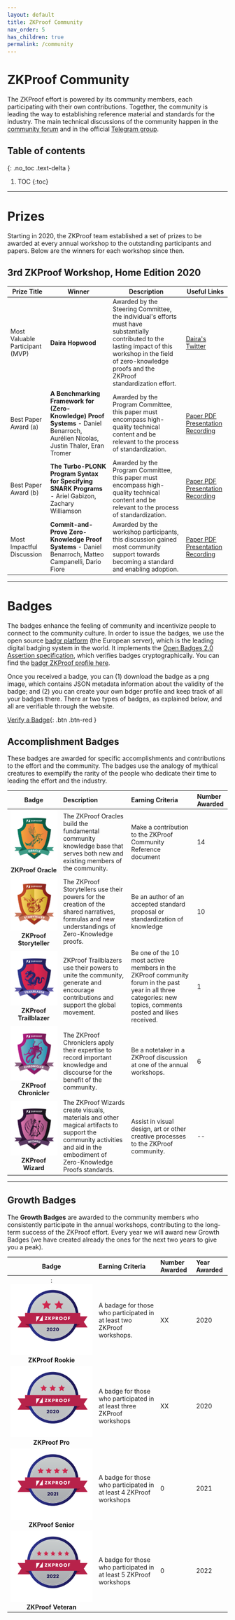 ```yaml
---
layout: default
title: ZKProof Community
nav_order: 5
has_children: true
permalink: /community
---
```


# ZKProof Community

The ZKProof effort is powered by its community members, each participating with their own contributions. Together, the community is leading the way to establishing reference material and standards for the industry. The main technical discussions of the community happen in the [community forum](https://community.zkproof.org) and in the official [Telegram group](https://t.me/joinchat/D2rM5hCAvT2tN4Tyw2WMZQ).


## Table of contents
{: .no_toc .text-delta }

1. TOC
{:toc}

---


# Prizes

Starting in 2020, the ZKProof team established a set of prizes to be awarded at every annual workshop to the outstanding participants and papers. Below are the winners for each workshop since then.

## 3rd ZKProof Workshop, Home Edition 2020

Prize Title | Winner | Description | Useful Links
------------|--------|-------------|-------------
Most Valuable Participant (MVP) | **Daira Hopwood** | Awarded by the Steering Committee, the individual's efforts must have substantially contributed to the lasting impact of this workshop in the field of zero-knowledge proofs and the ZKProof standardization effort. | [Daira's Twitter](https://twitter.com/feministplt?lang=en)
Best Paper Award (a) | **A Benchmarking Framework for (Zero-Knowledge) Proof Systems** - Daniel Benarroch, Aurélien Nicolas, Justin Thaler, Eran Tromer | Awarded by the Program Committee, this paper must encompass high-quality technical content and be relevant to the process of standardization. | [Paper PDF](/pages/standards/accepted-workshop3/proposal-benchmarking.pdf) [Presentation Recording](https://youtu.be/aQxGMkbemlc)
Best Paper Award (b) | **The Turbo-PLONK Program Syntax for Specifying SNARK Programs** - Ariel Gabizon, Zachary Williamson | Awarded by the Program Committee, this paper must encompass high-quality technical content and be relevant to the process of standardization. | [Paper PDF](/pages/standards/accepted-workshop3/proposal-turbo_plonk.pdf) [Presentation Recording](https://youtu.be/GVByGIhQq68)
Most Impactful Discussion | **Commit-and-Prove Zero-Knowledge Proof Systems** - Daniel Benarroch, Matteo Campanelli, Dario Fiore | Awarded by the workshop participants, this discussion gained most community support towards becoming a standard and enabling adoption. | [Paper PDF](/pages/standards/accepted-workshop3/proposal-commit_and_prove.pdf) [Presentation Recording](https://youtu.be/1s4SoxemtOM)

---

# Badges

The badges enhance the feeling of community and incentivize people to connect to the community culture. In order to issue the badges, we use the open source [badgr platform](https://info.badgr.com/) (the European server), which is the leading digital badging system in the world. It implements the [Open Badges 2.0 Assertion specification](https://www.imsglobal.org/sites/default/files/Badges/OBv2p0Final/index.html#Assertion), which verifies badges cryptographically. You can find the [badgr ZKProof profile here](https://eu.badgr.com/public/issuers/1W-1RPmgQ-mj3BJSuY58HA/badges). 

Once you received a badge, you can (1) download the badge as a png image, which contains JSON metadata information about the validity of the badge; and (2) you can create your own bdger profile and keep track of all your badges there. There ar two types of badges, as explained below, and all are verifiable through the website.

[Verify a Badge](https://badgecheck.io/){: .btn .btn-red }

## Accomplishment Badges

These badges are awarded for specific accomplishments and contributions to the effort and the community. The badges use the analogy of mythical creatures to exemplify the rarity of the people who dedicate their time to leading the effort and the industry.


Badge | Description | Earning Criteria | Number Awarded  
:------:|:-------------|:------------------|:----------------
![oracle](/pages/community/badges/oracle.png) **ZKProof Oracle** | The ZKProof Oracles build the fundamental community knowledge base that serves both new and existing members of the community. | Make a contribution to the ZKProof Community Reference document | 14 
![storyteller](/pages/community/badges/storyteller.png) **ZKProof Storyteller** | The ZKProof Storytellers use their powers for the creation of the shared narratives, formulas and new understandings of Zero-Knowledge proofs. | Be an author of an accepted standard proposal or standardization of knowledge| 10 
![trailblazer](/pages/community/badges/trailblazer.png) **ZKProof Trailblazer** | ZKProof Trailblazers use their powers to unite the community, generate and encourage contributions and support the global movement. | Be one of the 10 most active members in the ZKProof community forum in the past year in all three categories: new topics, comments posted and likes received. | 1 
![chronicler](/pages/community/badges/chronicler.png) **ZKProof Chronicler** | The ZKProof Chroniclers apply their expertise to record important knowledge and discourse for the benefit of the community. | Be a notetaker in a ZKProof discussion at one of the annual workshops. | 6 
![wizard](/pages/community/badges/wizard.png) **ZKProof Wizard** | The ZKProof Wizards create visuals, materials and other magical artifacts to support the community activities and aid in the embodiment of Zero-Knowledge Proofs standards. | Assist in visual design, art or other creative processes to the ZKProof community. | -- 

---

## Growth Badges

The **Growth Badges** are awarded to the community members who consistently participate in the annual workshops, contributing to the long-term success of the ZKProof effort. Every year we will award new Growth Badges (we have created already the ones for the next two years to give you a peak).



Badge | Earning Criteria | Number Awarded | Year Awarded   
:------:|:------------------|:----------------|:--------------
:![rookie](/pages/community/badges/growth2.png) **ZKProof Rookie** | A badage for those who participated in at least two ZKProof workshops. | XX | 2020
![pro](/pages/community/badges/growth3.png) **ZKProof Pro** | A badge for those who participated in at least three ZKProof workshops | XX | 2020
![senior](/pages/community/badges/growth4.png) **ZKProof Senior** | A badge for those who participated in at least 4 ZKProof workshops | 0 | 2021
![veteran](/pages/community/badges/growth5.png) **ZKProof Veteran** | A badge for those who participated in at least 5 ZKProof workshops | 0 | 2022
